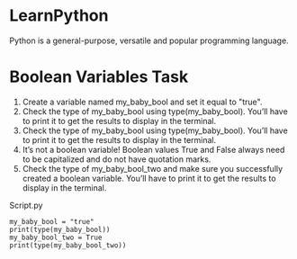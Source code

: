 # LearnPython
Python is a general-purpose, versatile and popular programming language. 

Boolean Variables Task 
=
1. Create a variable named my_baby_bool and set it equal to "true".
2. Check the type of my_baby_bool using type(my_baby_bool). You’ll have to print it to get the results to display in the terminal.
2. Check the type of my_baby_bool using type(my_baby_bool). You’ll have to print it to get the results to display in the terminal.
3. It’s not a boolean variable! Boolean values True and False always need to be capitalized and do not have quotation marks.
4. Check the type of my_baby_bool_two and make sure you successfully created a boolean variable. You’ll have to print it to get the results to display in the terminal.


Script.py

```
my_baby_bool = "true"
print(type(my_baby_bool))
my_baby_bool_two = True
print(type(my_baby_bool_two))
```
